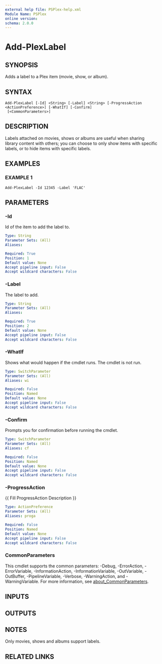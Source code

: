 ```yaml
---
external help file: PSPlex-help.xml
Module Name: PSPlex
online version:
schema: 2.0.0
---
```


# Add-PlexLabel

## SYNOPSIS
Adds a label to a Plex item (movie, show, or album).

## SYNTAX

```
Add-PlexLabel [-Id] <String> [-Label] <String> [-ProgressAction <ActionPreference>] [-WhatIf] [-Confirm]
 [<CommonParameters>]
```

## DESCRIPTION
Labels attached on movies, shows or albums are useful when sharing
library content with others; you can choose to only show items with
specific labels, or to hide items with specific labels.

## EXAMPLES

### EXAMPLE 1
```
Add-PlexLabel -Id 12345 -Label 'FLAC'
```

## PARAMETERS

### -Id
Id of the item to add the label to.

```yaml
Type: String
Parameter Sets: (All)
Aliases:

Required: True
Position: 1
Default value: None
Accept pipeline input: False
Accept wildcard characters: False
```

### -Label
The label to add.

```yaml
Type: String
Parameter Sets: (All)
Aliases:

Required: True
Position: 2
Default value: None
Accept pipeline input: False
Accept wildcard characters: False
```

### -WhatIf
Shows what would happen if the cmdlet runs.
The cmdlet is not run.

```yaml
Type: SwitchParameter
Parameter Sets: (All)
Aliases: wi

Required: False
Position: Named
Default value: None
Accept pipeline input: False
Accept wildcard characters: False
```

### -Confirm
Prompts you for confirmation before running the cmdlet.

```yaml
Type: SwitchParameter
Parameter Sets: (All)
Aliases: cf

Required: False
Position: Named
Default value: None
Accept pipeline input: False
Accept wildcard characters: False
```

### -ProgressAction
{{ Fill ProgressAction Description }}

```yaml
Type: ActionPreference
Parameter Sets: (All)
Aliases: proga

Required: False
Position: Named
Default value: None
Accept pipeline input: False
Accept wildcard characters: False
```

### CommonParameters
This cmdlet supports the common parameters: -Debug, -ErrorAction, -ErrorVariable, -InformationAction, -InformationVariable, -OutVariable, -OutBuffer, -PipelineVariable, -Verbose, -WarningAction, and -WarningVariable. For more information, see [about_CommonParameters](http://go.microsoft.com/fwlink/?LinkID=113216).

## INPUTS

## OUTPUTS

## NOTES
Only movies, shows and albums support labels.

## RELATED LINKS

